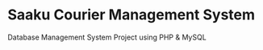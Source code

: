 Saaku Courier Management System
===============================

Database Management System Project using PHP &amp; MySQL
